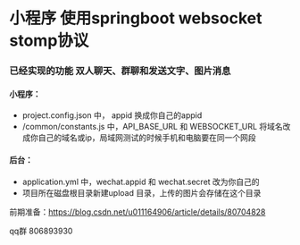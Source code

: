 #  小程序 使用springboot websocket stomp协议
### 已经实现的功能 双人聊天、群聊和发送文字、图片消息

#### 小程序：

- project.config.json 中， appid 换成你自己的appid
- /common/constants.js 中，API_BASE_URL 和 WEBSOCKET_URL 将域名改成你自己的域名或ip，局域网测试的时候手机和电脑要在同一个网段

#### 后台：
- application.yml 中，wechat.appid 和 wechat.secret 改为你自己的
- 项目所在磁盘根目录新建upload 目录，上传的图片会存储在这个目录


前期准备：https://blog.csdn.net/u011164906/article/details/80704828


qq群 806893930